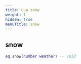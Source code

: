 ```yaml
---
title: Lua snow
weight: 1
hidden: true
menuTitle: snow
---
```

## snow
```lua
eq.snow(number weather) -- void
```